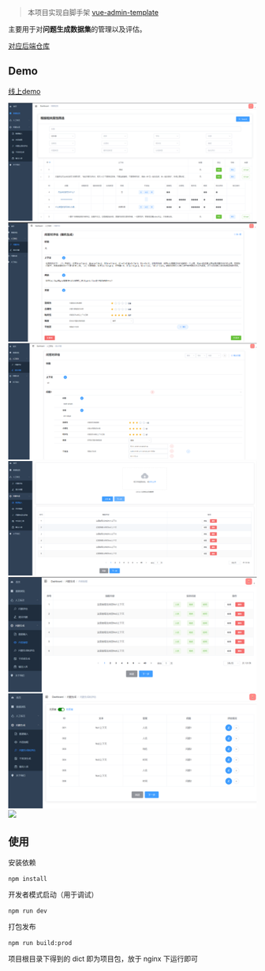  > 本项目实现自脚手架 [vue-admin-template](https://github.com/PanJiaChen/vue-admin-template)

主要用于对**问题生成数据集**的管理以及评估。

[对应后端仓库](https://github.com/Congregalis/QGSystem)

## Demo

[线上demo](http://zscl.xjtudlc.com:8089/)

![](demo_img/DataPresentation.png)
![](demo_img/EvaluateQuestion.png)
![](demo_img/SubmmitQuestion.png)
![](demo_img/DataInput.png)
![](demo_img/ContextExtration.png)
![](demo_img/QuestionGeneration.png)
![](demo_img/DistractorGeneration)
## 使用

安装依赖

`npm install`

开发者模式启动（用于调试）

`npm run dev`

打包发布

`npm run build:prod`

项目根目录下得到的 dict 即为项目包，放于 nginx 下运行即可
